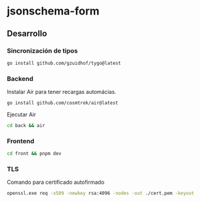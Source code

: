 # jsonschema-form

## Desarrollo

### Sincronización de tipos

```bash
go install github.com/gzuidhof/tygo@latest
```

### Backend

Instalar Air para tener recargas automácias.

```bash
go install github.com/cosmtrek/air@latest
```

Ejecutar Air

```bash
cd back && air
```

### Frontend

```bash
cd front && pnpm dev
```

### TLS

Comando para certificado autofirmado

```bash
openssl.exe req -x509 -newkey rsa:4096 -nodes -out ./cert.pem -keyout ./key.pem -days 365
```

